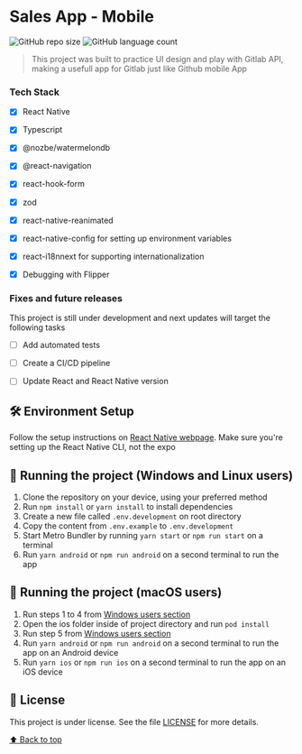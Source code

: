 # Sales App - Mobile


![GitHub repo size](https://img.shields.io/github/repo-size/lucas-figueiredo-m/sales-app-mobile?style=for-the-badge)
![GitHub language count](https://img.shields.io/github/languages/count/lucas-figueiredo-m/sales-app-mobile?style=for-the-badge)

<!--
<div align="center">
  <img src="./screenshots/screenshot_1.png" width="25%" height="25%" alt="print-app">
  <img src="./screenshots/screenshot_2.png" width="25%" height="25%" alt="print-app">
  <img src="./screenshots/screenshot_3.png" width="25%" height="25%" alt="print-app">
</div>
-->

> This project was built to practice UI design and play with Gitlab API, making a usefull app for Gitlab just like Github mobile App



### Tech Stack

- [x] React Native
- [x] Typescript
- [x] @nozbe/watermelondb
- [x] @react-navigation
- [x] react-hook-form
- [x] zod
- [x] react-native-reanimated
- [x] react-native-config for setting up environment variables
- [x] react-i18nnext for supporting internationalization
- [x] Debugging with Flipper




### Fixes and future releases

This project is still under development and next updates will target the following tasks

- [ ] Add automated tests
- [ ] Create a CI/CD pipeline
- [ ] Update React and React Native version



## 🛠️ Environment Setup

Follow the setup instructions on [React Native webpage](https://reactnative.dev/docs/environment-setup). Make sure you're setting up the React Native CLI, not the expo



## 🚀 Running the project (Windows and Linux users)

1. Clone the repository on your device, using your preferred method
2. Run `npm install` or `yarn install` to install dependencies
3. Create a new file called `.env.development` on root directory
4. Copy the content from `.env.example` to `.env.development`
5. Start Metro Bundler by running `yarn start` or `npm run start` on a terminal
6. Run `yarn android` or `npm run android` on a second terminal to run the app




## 🚀 Running the project (macOS users)
1. Run steps 1 to 4 from [Windows users section](#-running-the-project-windows-and-linux-users)
2. Open the ios folder inside of project directory and run `pod install`
3. Run step 5 from [Windows users section](#-running-the-project-windows-and-linux-users)
4. Run `yarn android` or `npm run android` on a second terminal to run the app on an Android device
5. Run `yarn ios` or `npm run ios` on a second terminal to run the app on an iOS device

<!--
## ‼️ Troubleshooting
If the browser don't display the project, check the terminal to see if the project started on a different port. Port 3000 is the default for NextJS applications.
Any other errors, please report an issue
!-->



## 📝 License

This project is under license. See the file [LICENSE](LICENSE) for more details.

[⬆ Back to top](#sales-app---mobile)<br>
